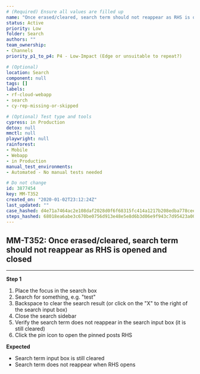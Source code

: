 ```yaml
---
# (Required) Ensure all values are filled up
name: "Once erased/cleared, search term should not reappear as RHS is opened and closed"
status: Active
priority: Low
folder: Search
authors: ""
team_ownership: 
- Channels
priority_p1_to_p4: P4 - Low-Impact (Edge or unsuitable to repeat?)

# (Optional)
location: Search
component: null
tags: []
labels: 
- rf-cloud-webapp
- search
- cy-rep-missing-or-skipped

# (Optional) Test type and tools
cypress: in Production
detox: null
mmctl: null
playwright: null
rainforest: 
- Mobile
- Webapp
- in Production
manual_test_environments: 
- Automated - No manual tests needed

# Do not change
id: 3877454
key: MM-T352
created_on: "2020-01-02T23:12:24Z"
last_updated: ""
case_hashed: d4e71a7464ac2e108daf2028d0f6f68315fc414a1217b208edba778cee30cc4fe85db4aef5b288ebaebac6657ac4e1b3
steps_hashed: 68018ea6abe3c670be0756d913e48e5e8d6b3d06e9f943c7d95423a00e41a666998f6596bf4238bd6c78afd6a581c6c4
---
```


<!-- (Auto-generated) Based on frontmatter's "key" and "name" -->

## MM-T352: Once erased/cleared, search term should not reappear as RHS is opened and closed

---

**Step 1**

1. Place the focus in the search box
2. Search for something, e.g. "test"
3. Backspace to clear the search result (or click on the "X" to the right of the search input box)
4. Close the search sidebar
5. Verify the search term does not reappear in the search input box (it is still cleared)
6. Click the pin icon to open the pinned posts RHS

**Expected**

- Search term input box is still cleared
- Search term does not reappear when RHS opens

